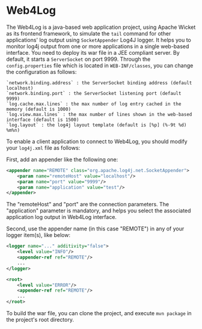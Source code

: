 Web4Log
=======

The Web4Log is a java-based web application project, using Apache Wicket as its frontend framework,
to simulate the `tail` command for other applications' log output using `SocketAppender` Log4J logger.
It helps you to monitor log4j output from one or more applications in a single web-based interface.
You need to deploy its war file in a JEE compliant server.
By default, it starts a `ServerSocket` on port 9999. Through the `config.properties` file which is located in `WEB-INF/classes`,
you can change the configuration as follows:

	`network.binding.address` : the ServerSocket binding address (default localhost)
	`network.binding.port` : the ServerSocket listening port (default 9999)
	`log.cache.max.lines` : the max number of log entry cached in the memory (default is 1000)
	`log.view.max.lines` : the max number of lines shown in the web-based interface (default is 1500)
	`log.layout` : the log4j layout template (default is [%p] (%-9t %d) %m%n)

To enable a client application to connect to Web4Log, you should modify your `log4j.xml` file as follows:

First, add an appender like the following one:

```xml
<appender name="REMOTE" class="org.apache.log4j.net.SocketAppender">
	<param name="remoteHost" value="localhost"/>
	<param name="port" value="9999"/>
	<param name="application" value="test"/>
</appender>
```

The "remoteHost" and "port" are the connection parameters. The "application" parameter is mandatory, and helps you
select the associated application log output in Web4Log interface.

Second, use the appender name (in this case "REMOTE") in any of your logger item(s), like below:

```xml
<logger name="..." additivity="false">
	<level value="INFO"/>
	<appender-ref ref="REMOTE"/>
	...
</logger>

<root>
	<level value="ERROR"/>
	<appender-ref ref="REMOTE"/>
	...
</root>
```

To build the war file, you can clone the project, and execute `mvn package` in the project's root directory.